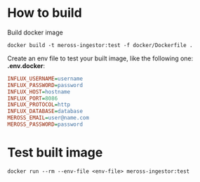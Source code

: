 # How to build

Build docker image
```shell
docker build -t meross-ingestor:test -f docker/Dockerfile .
```

Create an env file to test your built image, like the following one:  
**.env.docker**:
```ini
INFLUX_USERNAME=username
INFLUX_PASSWORD=password
INFLUX_HOST=hostname
INFLUX_PORT=8086
INFLUX_PROTOCOL=http
INFLUX_DATABASE=database
MEROSS_EMAIL=user@name.com
MEROSS_PASSWORD=password
```

# Test built image
```shell
docker run --rm --env-file <env-file> meross-ingestor:test
```
